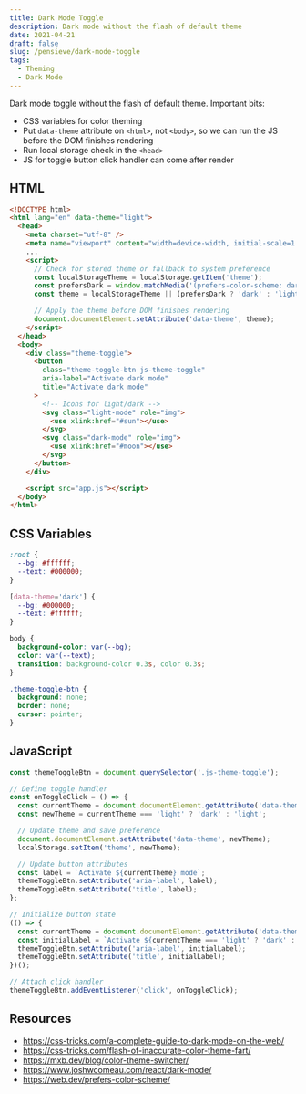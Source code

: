 ```yaml
---
title: Dark Mode Toggle
description: Dark mode without the flash of default theme
date: 2021-04-21
draft: false
slug: /pensieve/dark-mode-toggle
tags:
  - Theming
  - Dark Mode
---
```


Dark mode toggle without the flash of default theme. Important bits:

- CSS variables for color theming
- Put `data-theme` attribute on `<html>`, not `<body>`, so we can run the JS before the DOM finishes rendering
- Run local storage check in the `<head>`
- JS for toggle button click handler can come after render

## HTML

```html
<!DOCTYPE html>
<html lang="en" data-theme="light">
  <head>
    <meta charset="utf-8" />
    <meta name="viewport" content="width=device-width, initial-scale=1.0" />
    ...
    <script>
      // Check for stored theme or fallback to system preference
      const localStorageTheme = localStorage.getItem('theme');
      const prefersDark = window.matchMedia('(prefers-color-scheme: dark)').matches;
      const theme = localStorageTheme || (prefersDark ? 'dark' : 'light');

      // Apply the theme before DOM finishes rendering
      document.documentElement.setAttribute('data-theme', theme);
    </script>
  </head>
  <body>
    <div class="theme-toggle">
      <button
        class="theme-toggle-btn js-theme-toggle"
        aria-label="Activate dark mode"
        title="Activate dark mode"
      >
        <!-- Icons for light/dark -->
        <svg class="light-mode" role="img">
          <use xlink:href="#sun"></use>
        </svg>
        <svg class="dark-mode" role="img">
          <use xlink:href="#moon"></use>
        </svg>
      </button>
    </div>

    <script src="app.js"></script>
  </body>
</html>
```

## CSS Variables

```css
:root {
  --bg: #ffffff;
  --text: #000000;
}

[data-theme='dark'] {
  --bg: #000000;
  --text: #ffffff;
}

body {
  background-color: var(--bg);
  color: var(--text);
  transition: background-color 0.3s, color 0.3s;
}

.theme-toggle-btn {
  background: none;
  border: none;
  cursor: pointer;
}
```

## JavaScript

```js:title=app.js
const themeToggleBtn = document.querySelector('.js-theme-toggle');

// Define toggle handler
const onToggleClick = () => {
  const currentTheme = document.documentElement.getAttribute('data-theme');
  const newTheme = currentTheme === 'light' ? 'dark' : 'light';

  // Update theme and save preference
  document.documentElement.setAttribute('data-theme', newTheme);
  localStorage.setItem('theme', newTheme);

  // Update button attributes
  const label = `Activate ${currentTheme} mode`;
  themeToggleBtn.setAttribute('aria-label', label);
  themeToggleBtn.setAttribute('title', label);
};

// Initialize button state
(() => {
  const currentTheme = document.documentElement.getAttribute('data-theme');
  const initialLabel = `Activate ${currentTheme === 'light' ? 'dark' : 'light'} mode`;
  themeToggleBtn.setAttribute('aria-label', initialLabel);
  themeToggleBtn.setAttribute('title', initialLabel);
})();

// Attach click handler
themeToggleBtn.addEventListener('click', onToggleClick);

```

## Resources

- <https://css-tricks.com/a-complete-guide-to-dark-mode-on-the-web/>
- <https://css-tricks.com/flash-of-inaccurate-color-theme-fart/>
- <https://mxb.dev/blog/color-theme-switcher/>
- <https://www.joshwcomeau.com/react/dark-mode/>
- <https://web.dev/prefers-color-scheme/>

